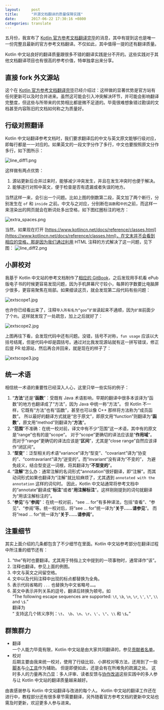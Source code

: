 ```yaml
---
layout:     post
title:      "开源文档翻译的质量保障实践"
date:       2017-06-22 17:30:16 +0800
categories: translate
---
```

五月份，我宣布了 [Kotlin 官方参考文档翻译完毕](/kotlin/2017/05/15/kotlin-reference-translated.html)的消息，其中有提到这也是唯一一份完整且最新的官方参考文档翻译。不仅如此，其中值得一提的还有翻译质量。<!--more-->

Kotlin 中文站良好的翻译质量跟很多不错的翻译实践是分不开的。这些实践对于其他文档翻译项目也有很高的参考价值，特单独拿出来分享。

## 直接 fork 外文源站
这个在 [Kotlin 官方参考文档翻译完毕](/kotlin/2017/05/15/kotlin-reference-translated.html)已经介绍过：这样做的显著优势是官方站有任何更新可以及时合并进来。虽然这可能会引入冲突解决环节，并可能会影响翻译完整度，但这些与所带来的优势相比都是微不足道的。毕竟很难想象错过勘误的文档甚至内容陈旧的文档如何称之为质量好。

## 行级对照翻译
Kotlin 中文站翻译参考文档时，我们要求翻译后的中文与英文原文能够行级对应，即每行都是一一对应的。如果英文的一段文字分作了多行，中文也要按照原文分作多行，如下图所示：

![line_diff1.png](/assets/translate/line_diff1.png)

这样做有两点优势：
1. 源站更新后合并过来时，能够减少冲突发生，并且在发生冲突时也便于解决。
2. 能够逐行对照中英文，便于检查是否有遗漏或者失误的地方。

当然这样一来，会引出一个问题。比如上图的倒数第二段，英文加了两个断行，分别发生在 `of` 和 `inside` 之前。中文与之对应，分别断在`函数`和`中的`之前，而这样一来渲染出的网页就会在断词处多出空格，如下图红圈标注的地方：

![extra_spaces.png](/assets/translate/extra_spaces.png)

当然，如果现在打开 [https://www.kotlincn.net/docs/reference/classes.html](https://www.kotlincn.net/docs/reference/classes.html)，在文末并不会看到相应的空格，那是因为我们通过利用 HTML 注释的方式解决了这一问题，见下图：
![line_diff2.png](/assets/translate/line_diff2.png)

## 小屏校对
我基于 Kotlin 中文站的参考文档制作了[相应的 GitBook](https://www.gitbook.com/book/hltj/kotlin-reference-chinese/details)，之后发现用手机看 ePub 版电子书的时候更容易发现问题，因为手机屏幕尺寸较小，每屏的字数要比电脑屏少很多，更容易聚焦在局部。如果细读这页，就会发现第二段代码有些问题：

![extscope1.jpg](/assets/translate/extscope1.jpg)

也许你已经看出来了，注释`导入所有名为“goo”扩展`读起来不通顺，因为`扩展`前面少了个`的`。这样就发现了一处疏忽，加上之后就好了：

![extscope2.jpg](/assets/translate/extscope2.jpg)

上图再往下看，会发现代码中还有问题。没错，括号不对称，`fun usage` 应该以大括号结尾，但是代码中却是圆括号。通过对比我发现源站就有这一拼写错误，修正后提 PR 给源站，然后再合并回来，就是现在的样子了：

![extscope3.jpg](/assets/translate/extscope3.jpg)

## 统一术语
相信统一术语的重要性已经深入人心，这里只举一些实际的例子：
1. “**方法**”还是“**函数**”：受既有 Java 术语影响，早期的翻译中很多本该译为“函数”的地方也翻译成了“方法”，因为 Java 中统一称“方法”。
但 Kotlin 不一样，它既有“方法”也有“函数”，甚至也可以像 C++ 那样将方法称为“成员函数”。
所以最好的翻译方式就是“忠于原文”，即原文用“function”则翻译为“**函数**”，原文用“method”则翻译为“**方法**”。
2. “**范围**”不准确：在统一校对前，译文中有不少“范围”这一术语，其中有的原文是“range”也有的是“scope”。
对于“scope”更确切的译法应该是“**作用域**”。
而对于“range”更确切的译法应该是“**区间**”，尤其是“close range”自然应该译作“闭区间”。
3. “**型变**”：泛型相关的术语“variance”译为“型变”、“covariant”译为“协变的”、“contravariant”译为“逆变的”。而“invariant”没有译为“不变的”，
为避免歧义，结合型变这一词根，将其翻译为“**不型变的**”。
4. “**注解**”怎么办：通常注解的名词形式“annotation”很好翻译，即“注解”。而其动词形式如果也翻译为“注解”就比较麻烦了，尤其遇到 `annotated with the annotation` 这样的词句时。
因此，Kotlin 中文站通常将参考文档中的“annotate”翻译成“**标注**”或者“**用注解标注**”。这样刚刚提到的词句就翻译为“用该注解标注的”。
5. “**参见**”与“**参阅**”：在统一校对前，“see ... for”有多种译法，包括“查看”、“参见”、“参阅”等。统一校对后，将“see ... for”统一译为“**关于……请参见**”。
而将“read ... for”统一译为“**关于……请参阅**”。

## 注重细节
其实上面介绍的几条都包含了不少细节在里面。Kotlin 中文站参考部分在翻译过程中所注重的细节还有：
1. “the”有时也要翻译。尤其用于特指上文中提到的一项事物时，通常译作“该”。
2. 注释也翻译。参见上面的例图。
3. 中文与英文之间留空格。
4. 文中以及代码注释中出现的标点都替换为全角。
5. 表示代码省略的 `...` 也替换为中文省略号`……`。
6. 英文中表示并列关系的逗号，翻译后转换为顿号。如  
“The following escape sequences are supported: `\t`, `\b`, `\n`, `\r`, `\'`, `\"`, `\\` and `\$`.”  
翻译为  
“
支持这几个转义序列：`\t`、 `\b`、`\n`、`\r`、`\'`、`\"`、`\\` 和 `\$`。”

## 群策群力
- 翻译  
一个人能力毕竟有限，Kotlin 中文站是由大家共同翻译的，参见[贡献者名单](https://www.kotlincn.net/contribute.html#中文站翻译贡献者)。
- 校对  
后期主要由我来统一校对，使用了行级比较、小屏校对等方法，还用到了一些[脚本](https://github.com/hltj/markdown-hash-checker)与[小工具](https://github.com/DemoJameson/prevent-markdown-newline-become-space)作为辅助。
但是即便如此，还是会有在所难免的疏漏之处。
这时多人的力量再次凸显：多人评审、读者反馈与[协作改进](https://github.com/hltj/kotlin-web-site-cn/pulls?q=is%3Apr+is%3Aclosed)这些实践中的多人参与让 Kotlin 中文站的翻译质量越来越好。

由衷感谢参与 Kotlin 中文站翻译与改进的每个人。
Kotlin 中文站的翻译工作还在进行中，教程部分还有很多章节需要翻译，另外随着官方参考文档的更新中文站也需及时更新，欢迎更多人参与进来。
